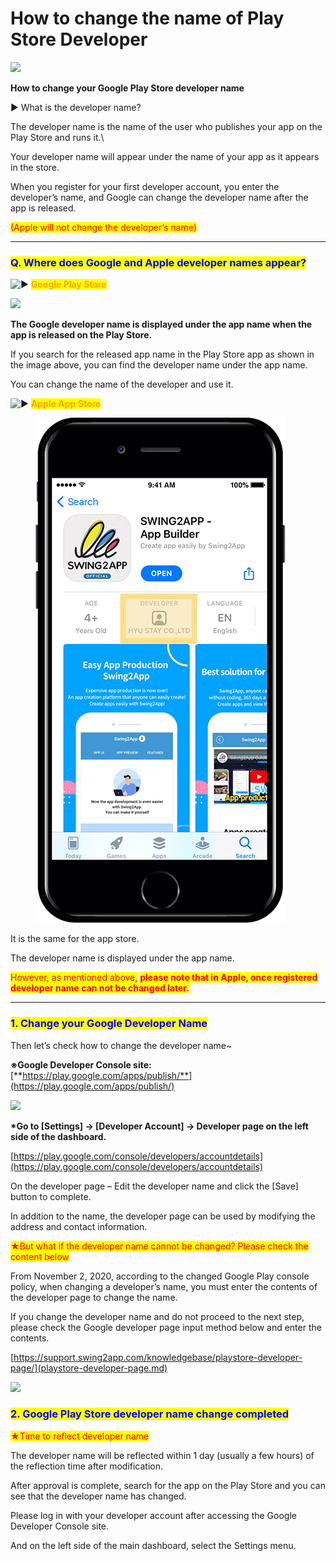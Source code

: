 # How to change the name of Play Store Developer

![](https://support.swing2app.com/wp-content/uploads/2018/09/ch\_devname.png)

**How to change your Google Play Store developer name**

▶ What is the developer name?

The developer name is the name of the user who publishes your app on the Play Store and runs it.\


Your developer name will appear under the name of your app as it appears in the store.

When you register for your first developer account, you enter the developer’s name, and Google can change the developer name after the app is released.

<mark style="color:red;">(Apple will not change the developer’s name)</mark>

***

### <mark style="color:blue;">**Q. Where does Google and Apple developer names appear?**</mark>

<img src="https://s.w.org/images/core/emoji/11/svg/25b6.svg" alt="▶" data-size="line">  <mark style="color:orange;">**Google Play Store**</mark>

![](https://support.swing2app.com/wp-content/uploads/2018/09/Group-2242.png)

**The Google developer name is displayed under the app name when the app is released on the Play Store.**

If you search for the released app name in the Play Store app as shown in the image above, you can find the developer name under the app name.

You can change the name of the developer and use it.

&#x20;

<img src="https://s.w.org/images/core/emoji/11/svg/25b6.svg" alt="▶" data-size="line">  <mark style="color:orange;">**Apple App Store**</mark>

<figure><img src="../../.gitbook/assets/Group-2244@d3x.png" alt=""><figcaption></figcaption></figure>

It is the same for the app store.

The developer name is displayed under the app name.

<mark style="color:red;">However, as mentioned above,</mark> <mark style="color:red;"></mark><mark style="color:red;">**please note that in Apple, once registered developer name can not be changed later.**</mark>

***

### <mark style="color:blue;">**1. Change your Google Developer Name**</mark>

Then let’s check how to change the developer name\~

**※Google Developer Console site:** [**https://play.google.com/apps/publish/**](https://play.google.com/apps/publish/)

![](https://support.swing2app.com/wp-content/uploads/2018/09/Group-2241.png)

**\*Go to \[Settings] → \[Developer Account] → Developer page on the left side of the dashboard.**

[https://play.google.com/console/developers/accountdetails](https://play.google.com/console/developers/accountdetails)

On the developer page – Edit the developer name and click the \[Save] button to complete.

In addition to the name, the developer page can be used by modifying the address and contact information.

&#x20;

<mark style="color:red;">★But what if the developer name cannot be changed? Please check the content below</mark>

From November 2, 2020, according to the changed Google Play console policy, when changing a developer’s name, you must enter the contents of the developer page to change the name.

If you change the developer name and do not proceed to the next step, please check the Google developer page input method below and enter the contents.

[https://support.swing2app.com/knowledgebase/playstore-developer-page/](playstore-developer-page.md)

![](https://wp.swing2app.co.kr/wp-content/uploads/2020/07/%EC%BA%A1%EC%B2%98.png)

### <mark style="color:blue;">**2. Google Play Store developer name change completed**</mark>

<mark style="color:red;">★Time to reflect developer name</mark>

The developer name will be reflected within 1 day (usually a few hours) of the reflection time after modification.

After approval is complete, search for the app on the Play Store and you can see that the developer name has changed.

Please log in with your developer account after accessing the Google Developer Console site.

And on the left side of the main dashboard, select the Settings menu.
